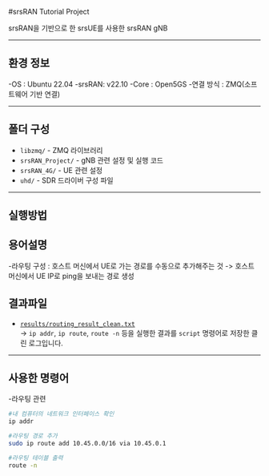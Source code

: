 #srsRAN Tutorial Project

srsRAN을 기반으로 한 srsUE를 사용한 srsRAN gNB

-----

## 환경 정보
-OS : Ubuntu 22.04
-srsRAN: v22.10
-Core : Open5GS
-연결 방식 : ZMQ(소프트웨어 기반 연결)

-----

## 폴더 구성
- `libzmq/` - ZMQ 라이브러리
- `srsRAN_Project/` - gNB 관련 설정 및 실행 코드
- `srsRAN_4G/` - UE 관련 설정
- `uhd/` - SDR 드라이버 구성 파일

-----

## 실행방법

## 용어설명
-라우팅 구성 : 호스트 머신에서 UE로 가는 경로를 수동으로 추가해주는 것 -> 호스트 머신에서 UE IP로 ping을 보내는 경로 생성


## 결과파일

- [`results/routing_result_clean.txt`](./results/routing_result_clean.txt)  
→ `ip addr`, `ip route`, `route -n` 등을 실행한 결과를 `script` 명령어로 저장한 클린 로그입니다.

-----

## 사용한 명령어
-라우팅 관련
```bash
#내 컴퓨터의 네트워크 인터페이스 확인
ip addr

#라우팅 경로 추가
sudo ip route add 10.45.0.0/16 via 10.45.0.1

#라우팅 테이블 출력
route -n


